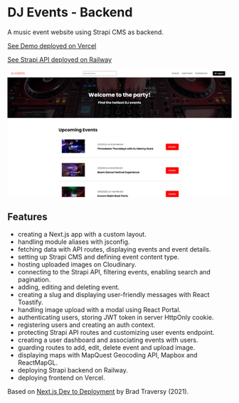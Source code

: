 # DJ Events - Backend

A music event website using Strapi CMS as backend.

[See Demo deployed on Vercel](https://next-djevents-strapi.vercel.app/)

[See Strapi API deployed on Railway](https://next-projects-production.up.railway.app/events)

<p align="center">
    <img src="../screenshot.png">
</p>

## Features

- creating a Next.js app with a custom layout.
- handling module aliases with jsconfig.
- fetching data with API routes, displaying events and event details.
- setting up Strapi CMS and defining event content type.
- hosting uploaded images on Cloudinary.
- connecting to the Strapi API, filtering events, enabling search and pagination.
- adding, editing and deleting event.
- creating a slug and displaying user-friendly messages with React Toastify.
- handling image upload with a modal using React Portal.
- authenticating users, storing JWT token in server HttpOnly cookie.
- registering users and creating an auth context.
- protecting Strapi API routes and customizing user events endpoint.
- creating a user dashboard and associating events with users.
- guarding routes to add, edit, delete event and upload image.
- displaying maps with MapQuest Geocoding API, Mapbox and ReactMapGL.
- deploying Strapi backend on Railway.
- deploying frontend on Vercel.

Based on [Next.js Dev to Deployment](https://www.udemy.com/course/nextjs-dev-to-deployment/) by Brad Traversy (2021).
